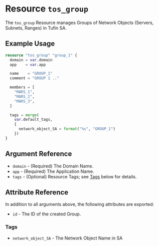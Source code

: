 # Resource `tos_group`

The `tos_group` Resource manages Groups of Network Objects (Servers, Subnets, Ranges) in Tufin SA.

## Example Usage

```terraform
resource "tos_group" "group_1" {
  domain = var.domain
  app    = var.app

  name    = "GROUP_1"
  comment = "GROUP 1 .."

  members = [
    "MARS_1",
    "MARS_2",
    "MARS_3",
  ]

  tags = merge(
    var.default_tags,
    {
      network_object_SA = format("%s", "GROUP_1")
    })
}
```

## Argument Reference

* `domain` - (Required) The Domain Name.
* `app` - (Required) The Application Name.
* `tags` - (Optional) Resource Tags; see [Tags](#Tags) below for details.



## Attribute Reference

In addition to all arguments above, the following attributes are exported:

* `id` - The ID of the created Group.


### Tags

- `network_object_SA` - The Network Object Name in SA
